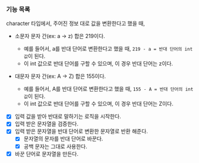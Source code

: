 ### 기능 목록

character 타입에서, 주어진 정보 대로 값을 변환한다고 했을 때,
- 소문자 문자 간(ex: a -> z) 합은 219이다.
  - 예를 들어서, a를 반대 단어로 변환한다고 했을 때, `219 - a = 반대 단어의 int값`이 된다.
  - 이 int 값으로 반대 단어를 구할 수 있으며, 이 경우 반대 단어는 z이다.


- 대문자 문자 간(ex: A -> Z) 합은 155이다.
  - 예를 들어서, A를 반대 단어로 변환한다고 했을 때, `155 - A = 반대 단어의 int값`이 된다.
  - 이 int 값으로 반대 단어를 구할 수 있으며, 이 경우 반대 단어는 Z이다.


- [X] 입력 값을 받아 반대로 말하기는 로직을 시작한다.
- [X] 입력 받은 문자열을 검증한다.
- [X] 입력 받은 문자열을 반대 단어로 변환한 문자열로 반환 해준다.
  - [X] 문자열의 문자를 반대 단어로 바꾼다.
  - [X] 공백 문자는 그대로 사용한다.
- [X] 바꾼 단어로 문자열을 만든다.